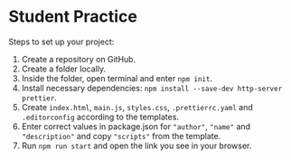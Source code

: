 # Student Practice

Steps to set up your project:

1. Create a repository on GitHub.
2. Create a folder locally.
3. Inside the folder, open terminal and enter `npm init`.
4. Install necessary dependencies: `npm install --save-dev http-server prettier`.
5. Create `index.html`, `main.js`, `styles.css`, `.prettierrc.yaml`
   and `.editorconfig` according to the templates.
6. Enter correct values in package.json for `"author"`, `"name"`
   and `"description"` and copy `"scripts"` from the template.
7. Run `npm run start` and open the link you see in your browser.
